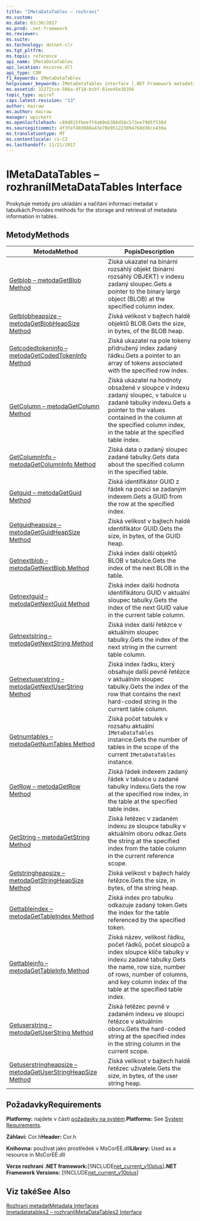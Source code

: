 ```yaml
---
title: "IMetaDataTables – rozhraní"
ms.custom: 
ms.date: 03/30/2017
ms.prod: .net-framework
ms.reviewer: 
ms.suite: 
ms.technology: dotnet-clr
ms.tgt_pltfrm: 
ms.topic: reference
api_name: IMetaDataTables
api_location: mscoree.dll
api_type: COM
f1_keywords: IMetaDataTables
helpviewer_keywords: IMetaDataTables interface [.NET Framework metadata]
ms.assetid: 31272cce-506a-4f18-bcbf-01ee45e36356
topic_type: apiref
caps.latest.revision: "13"
author: mairaw
ms.author: mairaw
manager: wpickett
ms.openlocfilehash: c89d615fbeeff4a60eb386d58c573ee7905f538d
ms.sourcegitcommit: 4f3fef493080a43e70e951223894768d36ce430a
ms.translationtype: MT
ms.contentlocale: cs-CZ
ms.lasthandoff: 11/21/2017
---
```

# <a name="imetadatatables-interface"></a><span data-ttu-id="03107-102">IMetaDataTables – rozhraní</span><span class="sxs-lookup"><span data-stu-id="03107-102">IMetaDataTables Interface</span></span>
<span data-ttu-id="03107-103">Poskytuje metody pro ukládání a načítání informací metadat v tabulkách.</span><span class="sxs-lookup"><span data-stu-id="03107-103">Provides methods for the storage and retrieval of metadata information in tables.</span></span>  
  
## <a name="methods"></a><span data-ttu-id="03107-104">Metody</span><span class="sxs-lookup"><span data-stu-id="03107-104">Methods</span></span>  
  
|<span data-ttu-id="03107-105">Metoda</span><span class="sxs-lookup"><span data-stu-id="03107-105">Method</span></span>|<span data-ttu-id="03107-106">Popis</span><span class="sxs-lookup"><span data-stu-id="03107-106">Description</span></span>|  
|------------|-----------------|  
|[<span data-ttu-id="03107-107">Getblob – metoda</span><span class="sxs-lookup"><span data-stu-id="03107-107">GetBlob Method</span></span>](../../../../docs/framework/unmanaged-api/metadata/imetadatatables-getblob-method.md)|<span data-ttu-id="03107-108">Získá ukazatel na binární rozsáhlý objekt (binární rozsáhlý OBJEKT) v indexu zadaný sloupec.</span><span class="sxs-lookup"><span data-stu-id="03107-108">Gets a pointer to the binary large object (BLOB) at the specified column index.</span></span>|  
|[<span data-ttu-id="03107-109">Getblobheapsize – metoda</span><span class="sxs-lookup"><span data-stu-id="03107-109">GetBlobHeapSize Method</span></span>](../../../../docs/framework/unmanaged-api/metadata/imetadatatables-getblobheapsize-method.md)|<span data-ttu-id="03107-110">Získá velikost v bajtech haldě objektů BLOB.</span><span class="sxs-lookup"><span data-stu-id="03107-110">Gets the size, in bytes, of the BLOB heap.</span></span>|  
|[<span data-ttu-id="03107-111">Getcodedtokeninfo – metoda</span><span class="sxs-lookup"><span data-stu-id="03107-111">GetCodedTokenInfo Method</span></span>](../../../../docs/framework/unmanaged-api/metadata/imetadatatables-getcodedtokeninfo-method.md)|<span data-ttu-id="03107-112">Získá ukazatel na pole tokeny přidružený index zadaný řádku.</span><span class="sxs-lookup"><span data-stu-id="03107-112">Gets a pointer to an array of tokens associated with the specified row index.</span></span>|  
|[<span data-ttu-id="03107-113">GetColumn – metoda</span><span class="sxs-lookup"><span data-stu-id="03107-113">GetColumn Method</span></span>](../../../../docs/framework/unmanaged-api/metadata/imetadatatables-getcolumn-method.md)|<span data-ttu-id="03107-114">Získá ukazatel na hodnoty obsažené v sloupce v indexu zadaný sloupec, v tabulce u zadané tabulky indexu.</span><span class="sxs-lookup"><span data-stu-id="03107-114">Gets a pointer to the values contained in the column at the specified column index, in the table at the specified table index.</span></span>|  
|[<span data-ttu-id="03107-115">GetColumnInfo – metoda</span><span class="sxs-lookup"><span data-stu-id="03107-115">GetColumnInfo Method</span></span>](../../../../docs/framework/unmanaged-api/metadata/imetadatatables-getcolumninfo-method.md)|<span data-ttu-id="03107-116">Získá data o zadaný sloupec zadané tabulky.</span><span class="sxs-lookup"><span data-stu-id="03107-116">Gets data about the specified column in the specified table.</span></span>|  
|[<span data-ttu-id="03107-117">Getguid – metoda</span><span class="sxs-lookup"><span data-stu-id="03107-117">GetGuid Method</span></span>](../../../../docs/framework/unmanaged-api/metadata/imetadatatables-getguid-method.md)|<span data-ttu-id="03107-118">Získá identifikátor GUID z řádek na pozici se zadaným indexem.</span><span class="sxs-lookup"><span data-stu-id="03107-118">Gets a GUID from the row at the specified index.</span></span>|  
|[<span data-ttu-id="03107-119">Getguidheapsize – metoda</span><span class="sxs-lookup"><span data-stu-id="03107-119">GetGuidHeapSize Method</span></span>](../../../../docs/framework/unmanaged-api/metadata/imetadatatables-getguidheapsize-method.md)|<span data-ttu-id="03107-120">Získá velikost v bajtech haldě identifikátor GUID.</span><span class="sxs-lookup"><span data-stu-id="03107-120">Gets the size, in bytes, of the GUID heap.</span></span>|  
|[<span data-ttu-id="03107-121">Getnextblob – metoda</span><span class="sxs-lookup"><span data-stu-id="03107-121">GetNextBlob Method</span></span>](../../../../docs/framework/unmanaged-api/metadata/imetadatatables-getnextblob-method.md)|<span data-ttu-id="03107-122">Získá index další objektů BLOB v tabulce.</span><span class="sxs-lookup"><span data-stu-id="03107-122">Gets the index of the next BLOB in the table.</span></span>|  
|[<span data-ttu-id="03107-123">Getnextguid – metoda</span><span class="sxs-lookup"><span data-stu-id="03107-123">GetNextGuid Method</span></span>](../../../../docs/framework/unmanaged-api/metadata/imetadatatables-getnextguid-method.md)|<span data-ttu-id="03107-124">Získá index další hodnota identifikátoru GUID v aktuální sloupec tabulky.</span><span class="sxs-lookup"><span data-stu-id="03107-124">Gets the index of the next GUID value in the current table column.</span></span>|  
|[<span data-ttu-id="03107-125">Getnextstring – metoda</span><span class="sxs-lookup"><span data-stu-id="03107-125">GetNextString Method</span></span>](../../../../docs/framework/unmanaged-api/metadata/imetadatatables-getnextstring-method.md)|<span data-ttu-id="03107-126">Získá index další řetězce v aktuálním sloupec tabulky.</span><span class="sxs-lookup"><span data-stu-id="03107-126">Gets the index of the next string in the current table column.</span></span>|  
|[<span data-ttu-id="03107-127">Getnextuserstring – metoda</span><span class="sxs-lookup"><span data-stu-id="03107-127">GetNextUserString Method</span></span>](../../../../docs/framework/unmanaged-api/metadata/imetadatatables-getnextuserstring-method.md)|<span data-ttu-id="03107-128">Získá index řádku, který obsahuje další pevně řetězce v aktuálním sloupec tabulky.</span><span class="sxs-lookup"><span data-stu-id="03107-128">Gets the index of the row that contains the next hard-coded string in the current table column.</span></span>|  
|[<span data-ttu-id="03107-129">Getnumtables – metoda</span><span class="sxs-lookup"><span data-stu-id="03107-129">GetNumTables Method</span></span>](../../../../docs/framework/unmanaged-api/metadata/imetadatatables-getnumtables-method.md)|<span data-ttu-id="03107-130">Získá počet tabulek v rozsahu aktuální `IMetaDataTables` instance.</span><span class="sxs-lookup"><span data-stu-id="03107-130">Gets the number of tables in the scope of the current `IMetaDataTables` instance.</span></span>|  
|[<span data-ttu-id="03107-131">GetRow – metoda</span><span class="sxs-lookup"><span data-stu-id="03107-131">GetRow Method</span></span>](../../../../docs/framework/unmanaged-api/metadata/imetadatatables-getrow-method.md)|<span data-ttu-id="03107-132">Získá řádek indexem zadaný řádek v tabulce u zadané tabulky indexu.</span><span class="sxs-lookup"><span data-stu-id="03107-132">Gets the row at the specified row index, in the table at the specified table index.</span></span>|  
|[<span data-ttu-id="03107-133">GetString – metoda</span><span class="sxs-lookup"><span data-stu-id="03107-133">GetString Method</span></span>](../../../../docs/framework/unmanaged-api/metadata/imetadatatables-getstring-method.md)|<span data-ttu-id="03107-134">Získá řetězec v zadaném indexu ze sloupce tabulky v aktuálním oboru odkaz.</span><span class="sxs-lookup"><span data-stu-id="03107-134">Gets the string at the specified index from the table column in the current reference scope.</span></span>|  
|[<span data-ttu-id="03107-135">Getstringheapsize – metoda</span><span class="sxs-lookup"><span data-stu-id="03107-135">GetStringHeapSize Method</span></span>](../../../../docs/framework/unmanaged-api/metadata/imetadatatables-getstringheapsize-method.md)|<span data-ttu-id="03107-136">Získá velikost v bajtech haldy řetězce.</span><span class="sxs-lookup"><span data-stu-id="03107-136">Gets the size, in bytes, of the string heap.</span></span>|  
|[<span data-ttu-id="03107-137">Gettableindex – metoda</span><span class="sxs-lookup"><span data-stu-id="03107-137">GetTableIndex Method</span></span>](../../../../docs/framework/unmanaged-api/metadata/imetadatatables-gettableindex-method.md)|<span data-ttu-id="03107-138">Získá index pro tabulku odkazuje zadaný token.</span><span class="sxs-lookup"><span data-stu-id="03107-138">Gets the index for the table referenced by the specified token.</span></span>|  
|[<span data-ttu-id="03107-139">Gettableinfo – metoda</span><span class="sxs-lookup"><span data-stu-id="03107-139">GetTableInfo Method</span></span>](../../../../docs/framework/unmanaged-api/metadata/imetadatatables-gettableinfo-method.md)|<span data-ttu-id="03107-140">Získá název, velikost řádku, počet řádků, počet sloupců a index sloupce klíče tabulky v indexu zadané tabulky.</span><span class="sxs-lookup"><span data-stu-id="03107-140">Gets the name, row size, number of rows, number of columns, and key column index of the table at the specified table index.</span></span>|  
|[<span data-ttu-id="03107-141">Getuserstring – metoda</span><span class="sxs-lookup"><span data-stu-id="03107-141">GetUserString Method</span></span>](../../../../docs/framework/unmanaged-api/metadata/imetadatatables-getuserstring-method.md)|<span data-ttu-id="03107-142">Získá řetězec pevně v zadaném indexu ve sloupci řetězce v aktuálním oboru.</span><span class="sxs-lookup"><span data-stu-id="03107-142">Gets the hard-coded string at the specified index in the string column in the current scope.</span></span>|  
|[<span data-ttu-id="03107-143">Getuserstringheapsize – metoda</span><span class="sxs-lookup"><span data-stu-id="03107-143">GetUserStringHeapSize Method</span></span>](../../../../docs/framework/unmanaged-api/metadata/imetadatatables-getuserstringheapsize-method.md)|<span data-ttu-id="03107-144">Získá velikost v bajtech haldě řetězec uživatele.</span><span class="sxs-lookup"><span data-stu-id="03107-144">Gets the size, in bytes, of the user string heap.</span></span>|  
  
## <a name="requirements"></a><span data-ttu-id="03107-145">Požadavky</span><span class="sxs-lookup"><span data-stu-id="03107-145">Requirements</span></span>  
 <span data-ttu-id="03107-146">**Platformy:** najdete v části [požadavky na systém](../../../../docs/framework/get-started/system-requirements.md).</span><span class="sxs-lookup"><span data-stu-id="03107-146">**Platforms:** See [System Requirements](../../../../docs/framework/get-started/system-requirements.md).</span></span>  
  
 <span data-ttu-id="03107-147">**Záhlaví:** Cor.h</span><span class="sxs-lookup"><span data-stu-id="03107-147">**Header:** Cor.h</span></span>  
  
 <span data-ttu-id="03107-148">**Knihovna:** používat jako prostředek v MsCorEE.dll</span><span class="sxs-lookup"><span data-stu-id="03107-148">**Library:** Used as a resource in MsCorEE.dll</span></span>  
  
 <span data-ttu-id="03107-149">**Verze rozhraní .NET framework:**[!INCLUDE[net_current_v10plus](../../../../includes/net-current-v10plus-md.md)]</span><span class="sxs-lookup"><span data-stu-id="03107-149">**.NET Framework Versions:** [!INCLUDE[net_current_v10plus](../../../../includes/net-current-v10plus-md.md)]</span></span>  
  
## <a name="see-also"></a><span data-ttu-id="03107-150">Viz také</span><span class="sxs-lookup"><span data-stu-id="03107-150">See Also</span></span>  
 [<span data-ttu-id="03107-151">Rozhraní metadat</span><span class="sxs-lookup"><span data-stu-id="03107-151">Metadata Interfaces</span></span>](../../../../docs/framework/unmanaged-api/metadata/metadata-interfaces.md)  
 [<span data-ttu-id="03107-152">Imetadatatables2 – rozhraní</span><span class="sxs-lookup"><span data-stu-id="03107-152">IMetaDataTables2 Interface</span></span>](../../../../docs/framework/unmanaged-api/metadata/imetadatatables2-interface.md)
